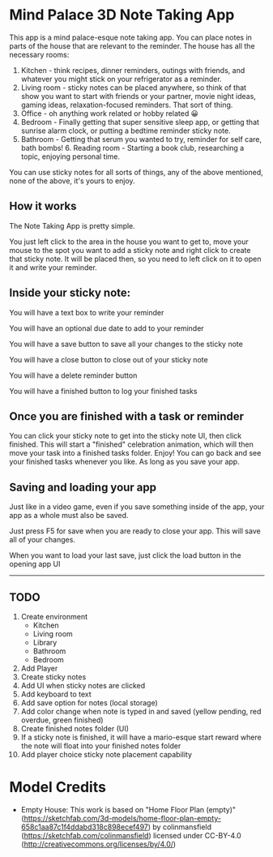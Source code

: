 # Mind Palace 3D Note Taking App

This app is a mind palace-esque note taking app. You can place notes in parts of the house that are relevant to the reminder. The house has all the necessary rooms:

1. Kitchen - think recipes, dinner reminders, outings with friends, and whatever you might stick on your refrigerator as a reminder.
2. Living room - sticky notes can be placed anywhere, so think of that show you want to start with friends or your partner, movie night ideas, gaming ideas, relaxation-focused reminders. That sort of thing.
3. Office - oh anything work related or hobby related 😀
4. Bedroom - Finally getting that super sensitive sleep app, or getting that sunrise alarm clock, or putting a bedtime reminder sticky note.
5. Bathroom - Getting that serum you wanted to try, reminder for self care, bath bombs! 6. Reading room - Starting a book club, researching a topic, enjoying personal time.

You can use sticky notes for all sorts of things, any of the above mentioned, none of the above, it's yours to enjoy.

## How it works

The Note Taking App is pretty simple.

You just left click to the area in the house you want to get to, move your mouse to the spot you want to add a sticky note and right click to create that sticky note. It will be placed then, so you need to left click on it to open it and write your reminder.

## Inside your sticky note:

You will have a text box to write your reminder

You will have an optional due date to add to your reminder

You will have a save button to save all your changes to the sticky note

You will have a close button to close out of your sticky note

You will have a delete reminder button

You will have a finished button to log your finished tasks

## Once you are finished with a task or reminder

You can click your sticky note to get into the sticky note UI, then click finished. This will start a "finished" celebration animation, which will then move your task into a finished tasks folder. Enjoy! You can go back and see your finished tasks whenever you like. As long as you save your app.

## Saving and loading your app

Just like in a video game, even if you save something inside of the app, your app as a whole must also be saved.

Just press F5 for save when you are ready to close your app. This will save all of your changes.

When you want to load your last save, just click the load button in the opening app UI

---

## TODO

1.  Create environment
    - Kitchen
    - Living room
    - Library
    - Bathroom
    - Bedroom
2.  Add Player
3.  Create sticky notes
4.  Add UI when sticky notes are clicked
5.  Add keyboard to text
6.  Add save option for notes (local storage)
7.  Add color change when note is typed in and saved (yellow pending, red overdue, green finished)
8.  Create finished notes folder (UI)
9.  If a sticky note is finished, it will have a mario-esque start reward where the note will float into your finished notes folder
10. Add player choice sticky note placement capability

# Model Credits

- Empty House: This work is based on "Home Floor Plan (empty)" (https://sketchfab.com/3d-models/home-floor-plan-empty-658c1aa87c1f4ddabd318c898ecef497) by colinmansfield (https://sketchfab.com/colinmansfield) licensed under CC-BY-4.0 (http://creativecommons.org/licenses/by/4.0/)
